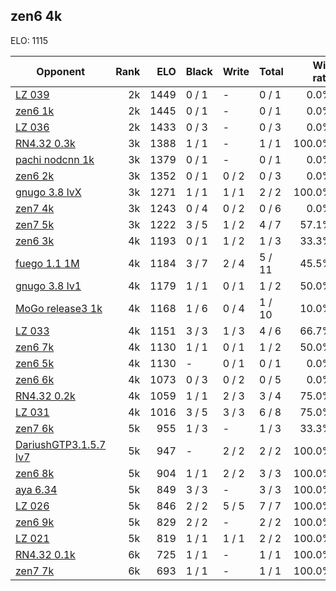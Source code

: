 ## zen6 4k ##

ELO: 1115

Opponent | Rank | ELO | Black | Write | Total | Win rate
---------|-----:|----:|-------|-------|-------|-------:
[LZ 039](LZ%20039.md) | 2k | 1449 | 0 / 1 | - | 0 / 1 | 0.0%
[zen6 1k](zen6%201k.md) | 2k | 1445 | 0 / 1 | - | 0 / 1 | 0.0%
[LZ 036](LZ%20036.md) | 2k | 1433 | 0 / 3 | - | 0 / 3 | 0.0%
[RN4.32 0.3k](RN4.32%200.3k.md) | 3k | 1388 | 1 / 1 | - | 1 / 1 | 100.0%
[pachi nodcnn 1k](pachi%20nodcnn%201k.md) | 3k | 1379 | 0 / 1 | - | 0 / 1 | 0.0%
[zen6 2k](zen6%202k.md) | 3k | 1352 | 0 / 1 | 0 / 2 | 0 / 3 | 0.0%
[gnugo 3.8 lvX](gnugo%203.8%20lvX.md) | 3k | 1271 | 1 / 1 | 1 / 1 | 2 / 2 | 100.0%
[zen7 4k](zen7%204k.md) | 3k | 1243 | 0 / 4 | 0 / 2 | 0 / 6 | 0.0%
[zen7 5k](zen7%205k.md) | 3k | 1222 | 3 / 5 | 1 / 2 | 4 / 7 | 57.1%
[zen6 3k](zen6%203k.md) | 4k | 1193 | 0 / 1 | 1 / 2 | 1 / 3 | 33.3%
[fuego 1.1 1M](fuego%201.1%201M.md) | 4k | 1184 | 3 / 7 | 2 / 4 | 5 / 11 | 45.5%
[gnugo 3.8 lv1](gnugo%203.8%20lv1.md) | 4k | 1179 | 1 / 1 | 0 / 1 | 1 / 2 | 50.0%
[MoGo release3 1k](MoGo%20release3%201k.md) | 4k | 1168 | 1 / 6 | 0 / 4 | 1 / 10 | 10.0%
[LZ 033](LZ%20033.md) | 4k | 1151 | 3 / 3 | 1 / 3 | 4 / 6 | 66.7%
[zen6 7k](zen6%207k.md) | 4k | 1130 | 1 / 1 | 0 / 1 | 1 / 2 | 50.0%
[zen6 5k](zen6%205k.md) | 4k | 1130 | - | 0 / 1 | 0 / 1 | 0.0%
[zen6 6k](zen6%206k.md) | 4k | 1073 | 0 / 3 | 0 / 2 | 0 / 5 | 0.0%
[RN4.32 0.2k](RN4.32%200.2k.md) | 4k | 1059 | 1 / 1 | 2 / 3 | 3 / 4 | 75.0%
[LZ 031](LZ%20031.md) | 4k | 1016 | 3 / 5 | 3 / 3 | 6 / 8 | 75.0%
[zen7 6k](zen7%206k.md) | 5k | 955 | 1 / 3 | - | 1 / 3 | 33.3%
[DariushGTP3.1.5.7 lv7](DariushGTP3.1.5.7%20lv7.md) | 5k | 947 | - | 2 / 2 | 2 / 2 | 100.0%
[zen6 8k](zen6%208k.md) | 5k | 904 | 1 / 1 | 2 / 2 | 3 / 3 | 100.0%
[aya 6.34](aya%206.34.md) | 5k | 849 | 3 / 3 | - | 3 / 3 | 100.0%
[LZ 026](LZ%20026.md) | 5k | 846 | 2 / 2 | 5 / 5 | 7 / 7 | 100.0%
[zen6 9k](zen6%209k.md) | 5k | 829 | 2 / 2 | - | 2 / 2 | 100.0%
[LZ 021](LZ%20021.md) | 5k | 819 | 1 / 1 | 1 / 1 | 2 / 2 | 100.0%
[RN4.32 0.1k](RN4.32%200.1k.md) | 6k | 725 | 1 / 1 | - | 1 / 1 | 100.0%
[zen7 7k](zen7%207k.md) | 6k | 693 | 1 / 1 | - | 1 / 1 | 100.0%
